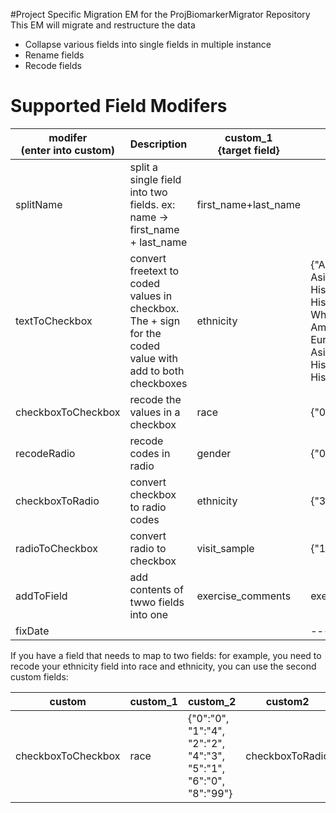 #Project Specific Migration EM for the  ProjBiomarkerMigrator Repository
This EM will migrate and restructure the data
* Collapse various fields into single fields in multiple instance
* Rename fields
* Recode fields

# Supported Field Modifers

|modifer <br> (enter into custom)| Description | custom_1 <br> {target field}| custom_2 <br> {json format}|
|---|---|---|---|
|splitName|split a single field into two fields. ex: name -> first_name + last_name|first_name+last_name|
|textToCheckbox|convert freetext to coded values in checkbox. The + sign for the coded value with add to both checkboxes|ethnicity|{"Asian":"2","Asian/ Indian":"2","Asian/Caucasian":"0+2","Caucasian":"0","Caucasian/ Asian":"0+2","Caucasian/ Hispanic":"0+3","Caucasian/Asian":"0+2","Caucasian/Hispanic":"0+3","Caucasion":"0","Caucasion/ Hispanic":"0+3","Causcasian":"0","Hispanic":"3","Hispanic White":"0+3","Hispanic/ White":"0+3","Iranian":"0","Mixed Caucasian Polynesian":"0+5","Mixed Caucasian/African American":"0","mixed White & Asian":"0+2","Native American":"4","Native American/ European":"0+4","Non Hispanic White":"0","Non- Hispanic White":"0","Non- Hispanic White, Asian ":"0+2","Non-Hispanic White":"0","Non-Hispanic White/ Asian":"0+2","Not Hispanic":"0","Not Hispanic/ White":"0","Unknown":"99","white":"0","White & Hispanic":"0+3","White/Caucasian":"0","White/Hispanic":"0+3"}
|checkboxToCheckbox|recode the values in a checkbox|race|{"0":"0", "1":"2", "2":"3", "4":"4", "5":"1", "6":"99", "7":"98"}|
|recodeRadio|recode codes in radio|gender | {"0":"1","1":"2"} |
|checkboxToRadio|convert checkbox to radio codes| ethnicity | {"3": "1", "7":"0"} |
|radioToCheckbox|convert radio to checkbox|visit_sample|{"1":"2","2":"4","3":"3","4":"7"}|
|addToField|add contents of twwo fields into one|exercise_comments|exercise_comments+describe_intense_exercise|---|
|fixDate|||---|---|

If you have a field that needs to map to two fields:
for example, you need to recode your ethnicity field into race and ethnicity, you can use the second custom fields:

| custom | custom_1 | custom_2 | custom2 | custom2_1 | custom2_2 |
|---|---|---|---|---|---|
|checkboxToCheckbox| race | {"0":"0", "1":"4", "2":"2", "4":"3", "5":"1", "6":"0", "8":"99"} | checkboxToRadio | ethnicity | {"3": "1", "7":"0"} |
